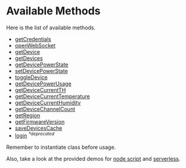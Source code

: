 # Available Methods

Here is the list of available methods.

* [getCredentials](getcredentials.md)
* [openWebSocket](openwebsocket.md)
* [getDevice](getdevice.md)
* [getDevices](getdevices.md)
* [getDevicePowerState](getdevicepowerstate.md)
* [setDevicePowerState](setdevicepowerstate.md)
* [toggleDevice](toggledevice.md)
* [getDevicePowerUsage](getdevicepowerusage.md)
* [getDeviceCurrentTH](getdevicecurrentth.md)
* [getDeviceCurrentTemperature](getdevicecurrenttemperature.md)
* [getDeviceCurrentHumidity](getdevicecurrenthumidity.md)
* [getDeviceChannelCount](getdevicechannelcount.md)
* [getRegion](getregion.md)
* [getFirmwareVersion](getfirmwareversion.md)
* [saveDevicesCache](savedevicescache.md)
* [login](login.md) <sup>_*deprecated_</sup>

Remember to instantiate class before usage.

Also, take a look at the provided demos for [node script](../demos/node.md) and [serverless](../demos/serverless.md).